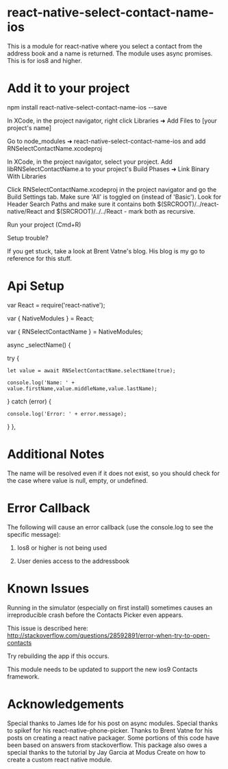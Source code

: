 # react-native-select-contact-name-ios

This is a module for react-native where you select a contact from the address book and a name is returned. The module uses async promises. This is for ios8 and higher.

# Add it to your project

npm install react-native-select-contact-name-ios --save

In XCode, in the project navigator, right click Libraries ➜ Add Files to [your project's name]

Go to node_modules ➜ react-native-select-contact-name-ios and add RNSelectContactName.xcodeproj

In XCode, in the project navigator, select your project. Add libRNSelectContactName.a to your project's Build Phases ➜ Link Binary With Libraries

Click RNSelectContactName.xcodeproj in the project navigator and go the Build Settings tab. Make sure 'All' is toggled on (instead of 'Basic'). Look for Header Search Paths and make sure it contains both $(SRCROOT)/../react-native/React and $(SRCROOT)/../../React - mark both as recursive.

Run your project (Cmd+R)

Setup trouble?

If you get stuck, take a look at Brent Vatne's blog. His blog is my go to reference for this stuff.

# Api Setup

var React = require('react-native');

var { NativeModules } = React;

var { RNSelectContactName } = NativeModules;

async _selectName() {

  try {

    let value = await RNSelectContactName.selectName(true);

    console.log('Name: ' + value.firstName,value.middleName,value.lastName);

  } catch (error) {

    console.log('Error: ' + error.message);

  }
},

# Additional Notes

The name will be resolved even if it does not exist, so you should check for the case where value is null, empty, or undefined.

# Error Callback

The following will cause an error callback (use the console.log to see the specific message):

1) Ios8 or higher is not being used

2) User denies access to the addressbook

# Known Issues

Running in the simulator (especially on first install) sometimes causes an irreproducible crash before the Contacts Picker even appears.

This issue is described here: http://stackoverflow.com/questions/28592891/error-when-try-to-open-contacts

Try rebuilding the app if this occurs.

This module needs to be updated to support the new ios9 Contacts framework.

# Acknowledgements

Special thanks to James Ide for his post on async modules. Special thanks to spikef for his react-native-phone-picker. Thanks to Brent Vatne for his posts on creating a react native packager. Some portions of this code have been based on answers from stackoverflow. This package also owes a special thanks to the tutorial by Jay Garcia at Modus Create on how to create a custom react native module.
